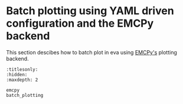 # Batch plotting using YAML driven configuration and the EMCPy backend

This section descibes how to batch plot in eva using [EMCPy's](https://noaa-emc.github.io/emcpy/) plotting backend.

```{toctree}
:titlesonly:
:hidden:
:maxdepth: 2

emcpy
batch_plotting
```
